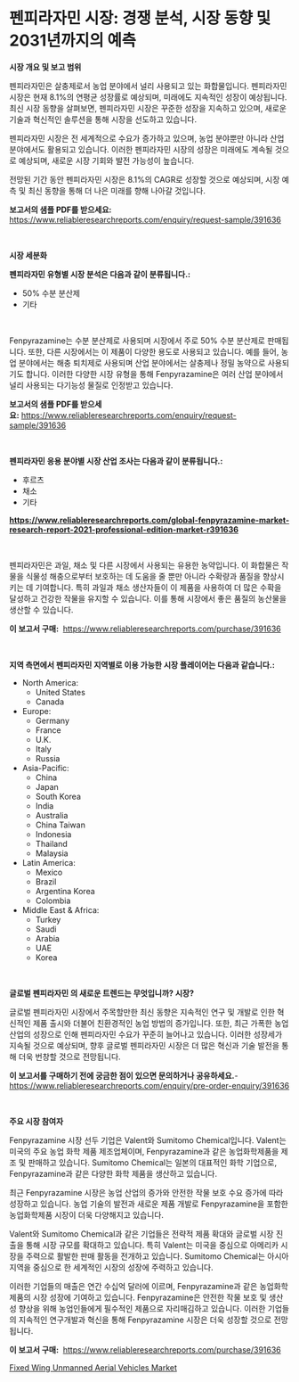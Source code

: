 <p><h1>펜피라자민 시장: 경쟁 분석, 시장 동향 및 2031년까지의 예측</h1></p><p><strong>시장 개요 및 보고 범위</strong></p>
<p><p>펜피라자민은 살충제로서 농업 분야에서 널리 사용되고 있는 화합물입니다. 펜피라자민 시장은 현재 8.1%의 연평균 성장률로 예상되며, 미래에도 지속적인 성장이 예상됩니다. 최신 시장 동향을 살펴보면, 펜피라자민 시장은 꾸준한 성장을 지속하고 있으며, 새로운 기술과 혁신적인 솔루션을 통해 시장을 선도하고 있습니다.</p><p>펜피라자민 시장은 전 세계적으로 수요가 증가하고 있으며, 농업 분야뿐만 아니라 산업 분야에서도 활용되고 있습니다. 이러한 펜피라자민 시장의 성장은 미래에도 계속될 것으로 예상되며, 새로운 시장 기회와 발전 가능성이 높습니다.</p><p>전망된 기간 동안 펜피라자민 시장은 8.1%의 CAGR로 성장할 것으로 예상되며, 시장 예측 및 최신 동향을 통해 더 나은 미래를 향해 나아갈 것입니다.</p></p>
<p><strong>보고서의 샘플 PDF를 받으세요:</strong> <a href="https://www.reliableresearchreports.com/enquiry/request-sample/391636">https://www.reliableresearchreports.com/enquiry/request-sample/391636</a></p>
<p>&nbsp;</p>
<p><strong>시장 세분화</strong></p>
<p><strong>펜피라자민 유형별 시장 분석은 다음과 같이 분류됩니다.:</strong></p>
<p><ul><li>50% 수분 분산제</li><li>기타</li></ul></p>
<p>&nbsp;</p>
<p><p>Fenpyrazamine는 수분 분산제로 사용되며 시장에서 주로 50% 수분 분산제로 판매됩니다. 또한, 다른 시장에서는 이 제품이 다양한 용도로 사용되고 있습니다. 예를 들어, 농업 분야에서는 해충 퇴치제로 사용되며 산업 분야에서는 살충제나 정밀 농약으로 사용되기도 합니다. 이러한 다양한 시장 유형을 통해 Fenpyrazamine은 여러 산업 분야에서 널리 사용되는 다기능성 물질로 인정받고 있습니다.</p></p>
<p><strong>보고서의 샘플 PDF를 받으세요:</strong>&nbsp;<a href="https://www.reliableresearchreports.com/enquiry/request-sample/391636">https://www.reliableresearchreports.com/enquiry/request-sample/391636</a></p>
<p>&nbsp;</p>
<p><strong> 펜피라자민 응용 분야별 시장 산업 조사는 다음과 같이 분류됩니다.:</strong></p>
<p><ul><li>후르츠</li><li>채소</li><li>기타</li></ul></p>
<p><strong><a href="https://www.reliableresearchreports.com/global-fenpyrazamine-market-research-report-2021-professional-edition-market-r391636">https://www.reliableresearchreports.com/global-fenpyrazamine-market-research-report-2021-professional-edition-market-r391636</a></strong></p>
<p>&nbsp;</p>
<p><p>펜피라자민은 과일, 채소 및 다른 시장에서 사용되는 유용한 농약입니다. 이 화합물은 작물을 식물성 해충으로부터 보호하는 데 도움을 줄 뿐만 아니라 수확량과 품질을 향상시키는 데 기여합니다. 특히 과일과 채소 생산자들이 이 제품을 사용하여 더 많은 수확을 달성하고 건강한 작물을 유지할 수 있습니다. 이를 통해 시장에서 좋은 품질의 농산물을 생산할 수 있습니다.</p></p>
<p><strong>이 보고서 구매:</strong>&nbsp; <a href="https://www.reliableresearchreports.com/purchase/391636">https://www.reliableresearchreports.com/purchase/391636</a></p>
<p>&nbsp;</p>
<p><strong>지역 측면에서 펜피라자민 지역별로 이용 가능한 시장 플레이어는 다음과 같습니다.:</strong></p>
<p><ul>
    <li>
        North America:
        <ul>
            <li>United States</li>
            <li>Canada</li>
        </ul>
    </li>
    <li>
        Europe:
        <ul>
            <li>Germany</li>
            <li>France</li>
            <li>U.K.</li>
            <li>Italy</li>
            <li>Russia</li>
        </ul>
    </li>
    <li>
        Asia-Pacific:
        <ul>
            <li>China</li>
            <li>Japan</li>
            <li>South Korea</li>
            <li>India</li>
            <li>Australia</li>
            <li>China Taiwan</li>
            <li>Indonesia</li>
            <li>Thailand</li>
            <li>Malaysia</li>
        </ul>
    </li>
    <li>
        Latin America:
        <ul>
            <li>Mexico</li>
            <li>Brazil</li>
            <li>Argentina Korea</li>
            <li>Colombia</li>
        </ul>
    </li>
    <li>
        Middle East & Africa:
        <ul>
            <li>Turkey</li>
            <li>Saudi</li>
            <li>Arabia</li>
            <li>UAE</li>
            <li>Korea</li>
        </ul>
    </li>
    </ul></p>
<p>&nbsp;</p>
<p><strong>글로벌 펜피라자민 의 새로운 트렌드는 무엇입니까? 시장?</strong></p>
<p><p>글로벌 펜피라자민 시장에서 주목할만한 최신 동향은 지속적인 연구 및 개발로 인한 혁신적인 제품 출시와 더불어 친환경적인 농업 방법의 증가입니다. 또한, 최근 가폭한 농업 산업의 성장으로 인해 펜피라자민 수요가 꾸준히 늘어나고 있습니다. 이러한 성장세가 지속될 것으로 예상되며, 향후 글로벌 펜피라자민 시장은 더 많은 혁신과 기술 발전을 통해 더욱 번창할 것으로 전망됩니다.</p></p>
<p><strong>이 보고서를 구매하기 전에 궁금한 점이 있으면 문의하거나 공유하세요.</strong>- <a href="https://www.reliableresearchreports.com/enquiry/pre-order-enquiry/391636">https://www.reliableresearchreports.com/enquiry/pre-order-enquiry/391636</a></p>
<p>&nbsp;</p>
<p><strong>주요 시장 참여자</strong></p>
<p><p>Fenpyrazamine 시장 선두 기업은 Valent와 Sumitomo Chemical입니다. Valent는 미국의 주요 농업 화학 제품 제조업체이며, Fenpyrazamine과 같은 농업화학제품을 제조 및 판매하고 있습니다. Sumitomo Chemical는 일본의 대표적인 화학 기업으로, Fenpyrazamine과 같은 다양한 화학 제품을 생산하고 있습니다.</p><p>최근 Fenpyrazamine 시장은 농업 산업의 증가와 안전한 작물 보호 수요 증가에 따라 성장하고 있습니다. 농업 기술의 발전과 새로운 제품 개발로 Fenpyrazamine을 포함한 농업화학제품 시장이 더욱 다양해지고 있습니다.</p><p>Valent와 Sumitomo Chemical과 같은 기업들은 전략적 제품 확대와 글로벌 시장 진출을 통해 시장 규모를 확대하고 있습니다. 특히 Valent는 미국을 중심으로 아메리카 시장을 주력으로 활발한 판매 활동을 전개하고 있습니다. Sumitomo Chemical는 아시아 지역을 중심으로 한 세계적인 시장의 성장에 주력하고 있습니다.</p><p>이러한 기업들의 매출은 연간 수십억 달러에 이르며, Fenpyrazamine과 같은 농업화학제품의 시장 성장에 기여하고 있습니다. Fenpyrazamine은 안전한 작물 보호 및 생산성 향상을 위해 농업인들에게 필수적인 제품으로 자리매김하고 있습니다. 이러한 기업들의 지속적인 연구개발과 혁신을 통해 Fenpyrazamine 시장은 더욱 성장할 것으로 전망됩니다.</p></p>
<p><strong>이 보고서 구매:</strong>&nbsp;&nbsp;<a href="https://www.reliableresearchreports.com/purchase/391636">https://www.reliableresearchreports.com/purchase/391636</a></p>
<p><p><a href="https://view.publitas.com/reportprime-1/fixed-wing-unmanned-aerial-vehicles-market-research-report-provides-thorough-industry-overview-which-offers-an-in-depth-analysis-of-product-trends-and-new-market-divisions/">Fixed Wing Unmanned Aerial Vehicles Market</a></p></p>
